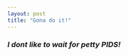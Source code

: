 ```yaml
---
layout: post
title: "Gona do it!"
---
```

### _I dont like to_ *wait* _for *petty PIDS!*_

<!-- ![_config.yml]({{ site.baseurl }}/images/config.png) -->
